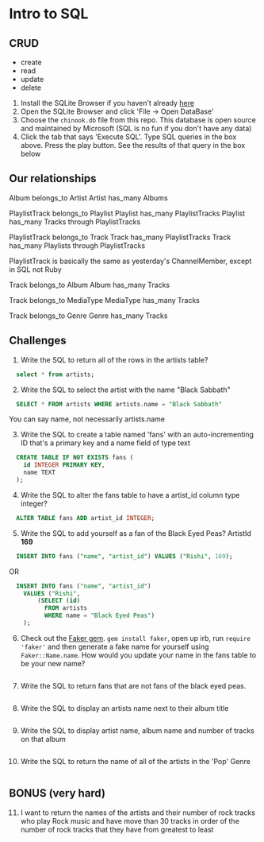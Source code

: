 # Intro to SQL

## CRUD
- create
- read
- update
- delete


1. Install the SQLite Browser if you haven't already [here](http://sqlitebrowser.org/)
2. Open the SQLite Browser and click 'File -> Open DataBase'
3. Choose the `chinook.db` file from this repo. This database is open source and maintained by Microsoft (SQL is no fun if you don't have any data)
4. Click the tab that says 'Execute SQL'. Type SQL queries in the box above. Press the play button. See the results of that query in the box below

## Our relationships
Album belongs_to Artist
Artist has_many Albums

PlaylistTrack belongs_to Playlist
Playlist has_many PlaylistTracks
Playlist has_many Tracks through PlaylistTracks

PlaylistTrack belongs_to Track
Track has_many PlaylistTracks
Track has_many Playlists through PlaylistTracks

PlaylistTrack is basically the same as yesterday's ChannelMember, except in SQL not Ruby

Track belongs_to Album
Album has_many Tracks

Track belongs_to MediaType
MediaType has_many Tracks

Track belongs_to Genre
Genre has_many Tracks

## Challenges

1. Write the SQL to return all of the rows in the artists table?

  ```SQL
    select * from artists;
  ```

2. Write the SQL to select the artist with the name "Black Sabbath"

  ```SQL
    SELECT * FROM artists WHERE artists.name = "Black Sabbath"
  ```
  You can say name, not necessarily artists.name

3. Write the SQL to create a table named 'fans' with an auto-incrementing ID that's a primary key and a name field of type text

  ```sql
    CREATE TABLE IF NOT EXISTS fans (
      id INTEGER PRIMARY KEY,
      name TEXT
    );
  ```

4. Write the SQL to alter the fans table to have a artist_id column type integer?

  ```sql
    ALTER TABLE fans ADD artist_id INTEGER;
  ```

5. Write the SQL to add yourself as a fan of the Black Eyed Peas? ArtistId **169**

  ```sql
    INSERT INTO fans ("name", "artist_id") VALUES ("Rishi", 169);
  ```

  OR

  ```sql
    INSERT INTO fans ("name", "artist_id")
      VALUES ("Rishi",
          (SELECT (id)
            FROM artists
            WHERE name = "Black Eyed Peas")
      );
  ```

6. Check out the [Faker gem](https://github.com/stympy/faker). `gem install faker`, open up irb, run `require 'faker'` and then generate a fake name for yourself using `Faker::Name.name`. How would you update your name in the fans table to be your new name?

   ```sql

   ```

7. Write the SQL to return fans that are not fans of the black eyed peas.

  ```sql

  ```

8. Write the SQL to display an artists name next to their album title

  ```sql

  ```

9. Write the SQL to display artist name, album name and number of tracks on that album

  ```sql

  ```

10. Write the SQL to return the name of all of the artists in the 'Pop' Genre

  ```sql

  ```

## BONUS (very hard)

11. I want to return the names of the artists and their number of rock tracks
    who play Rock music
    and have move than 30 tracks
    in order of the number of rock tracks that they have
    from greatest to least

  ```sql

  ```
